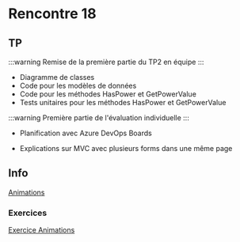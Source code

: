 # Rencontre 18

## TP
:::warning 
Remise de la première partie du TP2 en équipe
:::
- Diagramme de classes
- Code pour les modèles de données
- Code pour les méthodes HasPower et GetPowerValue
- Tests unitaires pour les méthodes HasPower et GetPowerValue

:::warning
Première partie de l'évaluation individuelle
:::
- Planification avec Azure DevOps Boards

- Explications sur MVC avec plusieurs forms dans une même page

## Info

[Animations](/info/Animations)

### Exercices

[Exercice Animations](/exercices/Animations1)

